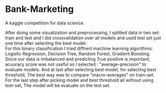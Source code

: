 # Bank-Marketing
A kaggle competition for data science.
<p>
After doing some visualization and preprocessing, I splitted data in two set: train and test and I did crossvalidation over all models and used test set just one time after selecting the best model.<br> 
For this binary classification I tried diffrent machine learning algorithms: Logistic Regression, Decision Tree, Random Forest, Gradient Boosting.<br>
Since our data is imbalanced and predicting True positive is important, acuuracy score was not useful so I selected : "average-precision" to evaluate models. And at last after selecting best model, for selecting best threshold, The best way was to compare "macro-averages" on train-set.<br>
For the last step after picking model and best threshold all without using test-set, The model will be evaluate on the test set.
</p>
